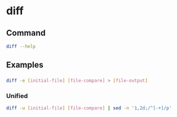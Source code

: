 # diff

## Command

```sh
diff --help
```

## Examples

###

```sh
diff -e [initial-file] [file-compare] > [file-output]
```

### Unified

```sh
diff -u [initial-file] [file-compare] | sed -n '1,2d;/^[-+]/p'
```
